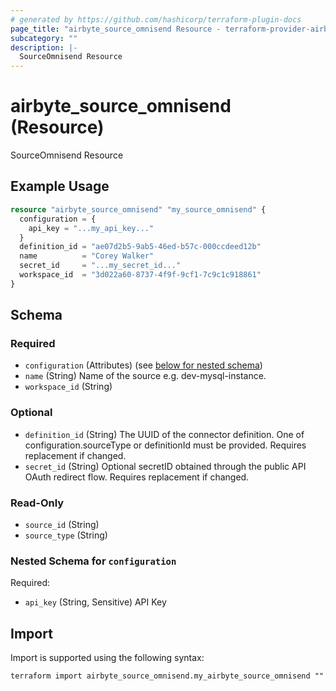 ```yaml
---
# generated by https://github.com/hashicorp/terraform-plugin-docs
page_title: "airbyte_source_omnisend Resource - terraform-provider-airbyte"
subcategory: ""
description: |-
  SourceOmnisend Resource
---
```


# airbyte_source_omnisend (Resource)

SourceOmnisend Resource

## Example Usage

```terraform
resource "airbyte_source_omnisend" "my_source_omnisend" {
  configuration = {
    api_key = "...my_api_key..."
  }
  definition_id = "ae07d2b5-9ab5-46ed-b57c-000ccdeed12b"
  name          = "Corey Walker"
  secret_id     = "...my_secret_id..."
  workspace_id  = "3d022a60-8737-4f9f-9cf1-7c9c1c918861"
}
```

<!-- schema generated by tfplugindocs -->
## Schema

### Required

- `configuration` (Attributes) (see [below for nested schema](#nestedatt--configuration))
- `name` (String) Name of the source e.g. dev-mysql-instance.
- `workspace_id` (String)

### Optional

- `definition_id` (String) The UUID of the connector definition. One of configuration.sourceType or definitionId must be provided. Requires replacement if changed.
- `secret_id` (String) Optional secretID obtained through the public API OAuth redirect flow. Requires replacement if changed.

### Read-Only

- `source_id` (String)
- `source_type` (String)

<a id="nestedatt--configuration"></a>
### Nested Schema for `configuration`

Required:

- `api_key` (String, Sensitive) API Key

## Import

Import is supported using the following syntax:

```shell
terraform import airbyte_source_omnisend.my_airbyte_source_omnisend ""
```
